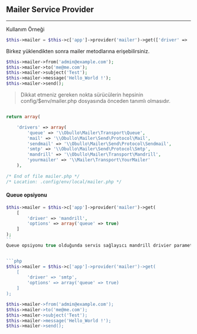 
## Mailer Service Provider

------

Kullanım Örneği

```php
$this->mailer = $this->c['app']->provider('mailer')->get(['driver' => 'mandrill']);
```

Birkez yüklendikten sonra mailer metodlarına erişebilirsiniz.

```php
$this->mailer->from('admin@example.com');
$this->mailer->to('me@me.com');
$this->mailer->subject('Test');
$this->mailer->message('Hello_World !');
$this->mailer->send();
```

> Dikkat etmeniz gereken nokta sürücülerin hepsinin config/$env/mailer.php dosyasında önceden tanımlı olmasıdır.


```php

return array(

    'drivers' => array(
        'queue' => '\\Obullo\Mailer\Transport\Queue',
        'mail' => '\\Obullo\Mailer\Send\Protocol\Mail',
        'sendmail' => '\\Obullo\Mailer\Send\Protocol\Sendmail',
        'smtp' => '\\Obullo\Mailer\Send\Protocol\Smtp',
        'mandrill' => '\\Obullo\Mailer\Transport\Mandrill',
        'yourmailer' => '\\Mailer\Transport\YourMailer'
    ),
   
/* End of file mailer.php */
/* Location: .config/env/local/mailer.php */ 
```

#### Queue opsiyonu

```php
$this->mailer = $this->c['app']->provider('mailer')->get(
	[
		'driver' => 'mandrill',
		'options' => array('queue' => true)
	]
);
``
Queue opsiyonu true olduğunda servis sağlayıcı mandrill drivier parametresi ile email leri iş kuyruğuna gönderir.


```php
$this->mailer = $this->c['app']->provider('mailer')->get(
	[
		'driver' => 'smtp',
		'options' => array('queue' => true)
	]
);

$this->mailer->from('admin@example.com');
$this->mailer->to('me@me.com');
$this->mailer->subject('Test');
$this->mailer->message('Hello_World !');
$this->mailer->send();
```